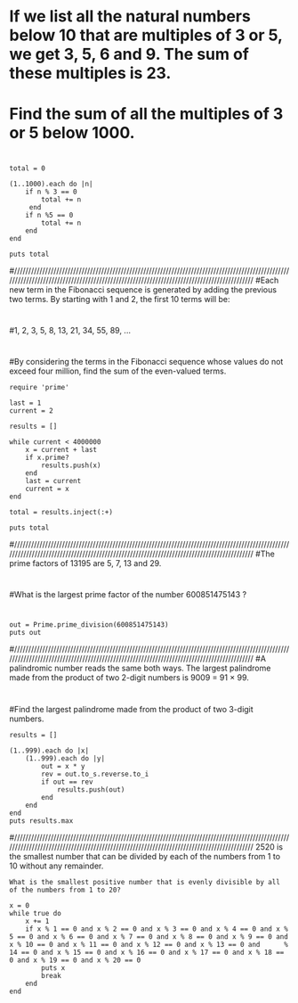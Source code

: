 # If we list all the natural numbers below 10 that are multiples of 3 or 5, we get 3, 5, 6 and 9. The sum of these multiples is 23.
# 
# Find the sum of all the multiples of 3 or 5 below 1000.
# 
    total = 0
    
    (1..1000).each do |n| 
        if n % 3 == 0
            total += n
         end
        if n %5 == 0
            total += n
        end
    end
            
    puts total
    
#/////////////////////////////////////////////////////////////////////////////////////////////////////////////////////////////////////////////////////////////////////////////////////////
#Each new term in the Fibonacci sequence is generated by adding the previous two terms. By starting with 1 and 2, the first 10 terms will be:
#
#1, 2, 3, 5, 8, 13, 21, 34, 55, 89, ...
#
#By considering the terms in the Fibonacci sequence whose values do not exceed four million, find the sum of the even-valued terms.

    require 'prime'
    
    last = 1
    current = 2
    
    results = []
    
    while current < 4000000
    	x = current + last 
    	if x.prime?
    		results.push(x)
    	end
    	last = current 
    	current = x
    end
    
    total = results.inject(:+)
    
    puts total
#/////////////////////////////////////////////////////////////////////////////////////////////////////////////////////////////////////////////////////////////////////////////////////////
#The prime factors of 13195 are 5, 7, 13 and 29.
#
#What is the largest prime factor of the number 600851475143 ?
#
#
    out = Prime.prime_division(600851475143) 
    puts out
#/////////////////////////////////////////////////////////////////////////////////////////////////////////////////////////////////////////////////////////////////////////////////////////
#A palindromic number reads the same both ways. The largest palindrome made from the product of two 2-digit numbers is 9009 = 91 × 99.
#
#Find the largest palindrome made from the product of two 3-digit numbers.

    results = []
    
    (1..999).each do |x|
    	(1..999).each do |y|
    		out = x * y 
    		rev = out.to_s.reverse.to_i
    		if out == rev
    			results.push(out)
    		end
    	end
    end
    puts results.max
#/////////////////////////////////////////////////////////////////////////////////////////////////////////////////////////////////////////////////////////////////////////////////////////
    2520 is the smallest number that can be divided by each of the numbers from 1 to 10 without any remainder.
    
    What is the smallest positive number that is evenly divisible by all of the numbers from 1 to 20?
    
    x = 0 
    while true do
    	x += 1
    	if x % 1 == 0 and x % 2 == 0 and x % 3 == 0 and x % 4 == 0 and x % 5 == 0 and x % 6 == 0 and x % 7 == 0 and x % 8 == 0 and x % 9 == 0 and x % 10 == 0 and x % 11 == 0 and x % 12 == 0 and x % 13 == 0 and      % 14 == 0 and x % 15 == 0 and x % 16 == 0 and x % 17 == 0 and x % 18 == 0 and x % 19 == 0 and x % 20 == 0 
    		puts x
    		break
    	end
    end
